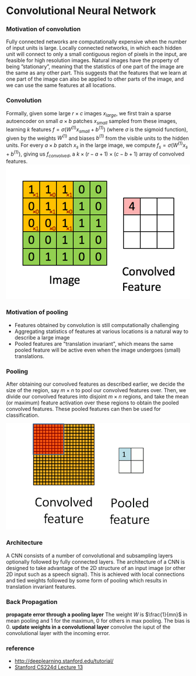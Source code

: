 # Convolutional Neural Network

### Motivation of convolution
Fully connected networks are computationally expensive when the number of input units is large. Locally connected networks, in which each hidden unit will connect to only a small contiguous region of pixels in the input, are feasible for high resolution images.
Natural images have the property of being ”stationary”, meaning that the statistics of one part of the image are the same as any other part. This suggests that the features that we learn at one part of the image can also be applied to other parts of the image, and we can use the same features at all locations.
### Convolution
Formally, given some large $r \times c$ images $x_{large}$, we first train a sparse autoencoder on small $a \times b$ patches $x_{small}$ sampled from these images, learning $k$ features $f = \sigma(W^{(1)}x_{small} + b^{(1)})$ (where $\sigma$ is the sigmoid function), given by the weights $W^{(1)}$ and biases $b^{(1)}$ from the visible units to the hidden units. For every $a \times b$ patch $x_s$ in the large image, we compute $f_s = \sigma(W^{(1)}x_s + b^{(1)})$, giving us $f_{convolved}$, a $k \times (r - a + 1) \times (c - b + 1)$ array of convolved features.
![Convolution_schematic.gif](resources/conv.gif)

### Motivation of pooling
* Features obtained by convolution is still computationally challenging
* Aggregating statistics of features at various locations is a natural way to describe a large image
* Pooled features are "translation invariant", which means the same pooled feature will be active even when the image undergoes (small) translations.

### Pooling
After obtaining our convolved features as described earlier, we decide the size of the region, say $m\times n$ to pool our convolved features over. Then, we divide our convolved features into disjoint $m\times n$ regions, and take the mean (or maximum) feature activation over these regions to obtain the pooled convolved features. These pooled features can then be used for classification.

<img src="resources/pool.gif" width="600">

### Architecture
A CNN consists of a number of convolutional and subsampling layers optionally followed by fully connected layers. The architecture of a CNN is designed to take advantage of the 2D structure of an input image (or other 2D input such as a speech signal). This is achieved with local connections and tied weights followed by some form of pooling which results in translation invariant features.

### Back Propagation
**propagate error through a pooling layer**
The weight $W$ is $\frac{1}{mn}$ in mean pooling and 1 for the maximun, 0 for others in max pooling. The bias is 0. 
**update weights in a convolutional layer**
convolve the iuput of the convolutional layer with the incoming error.

### reference
- http://deeplearning.stanford.edu/tutorial/
- [Stanford CS224d Lecture 13](http://cs224d.stanford.edu/lectures/CS224d-Lecture13.pdf)
